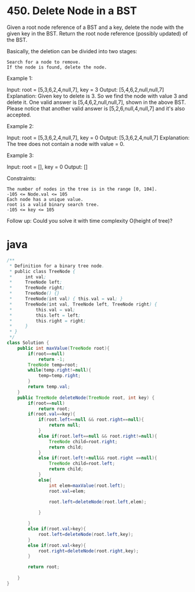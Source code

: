 # 450. Delete Node in a BST


Given a root node reference of a BST and a key, delete the node with the given key in the BST. Return the root node reference (possibly updated) of the BST.

Basically, the deletion can be divided into two stages:

    Search for a node to remove.
    If the node is found, delete the node.

 

Example 1:

Input: root = [5,3,6,2,4,null,7], key = 3
Output: [5,4,6,2,null,null,7]
Explanation: Given key to delete is 3. So we find the node with value 3 and delete it.
One valid answer is [5,4,6,2,null,null,7], shown in the above BST.
Please notice that another valid answer is [5,2,6,null,4,null,7] and it's also accepted.

Example 2:

Input: root = [5,3,6,2,4,null,7], key = 0
Output: [5,3,6,2,4,null,7]
Explanation: The tree does not contain a node with value = 0.

Example 3:

Input: root = [], key = 0
Output: []

 

Constraints:

    The number of nodes in the tree is in the range [0, 104].
    -105 <= Node.val <= 105
    Each node has a unique value.
    root is a valid binary search tree.
    -105 <= key <= 105

 

Follow up: Could you solve it with time complexity O(height of tree)?

# java
```java
/**
 * Definition for a binary tree node.
 * public class TreeNode {
 *     int val;
 *     TreeNode left;
 *     TreeNode right;
 *     TreeNode() {}
 *     TreeNode(int val) { this.val = val; }
 *     TreeNode(int val, TreeNode left, TreeNode right) {
 *         this.val = val;
 *         this.left = left;
 *         this.right = right;
 *     }
 * }
 */
class Solution {
    public int maxValue(TreeNode root){
        if(root==null)
            return -1;
        TreeNode temp=root;
        while(temp.right!=null){
            temp=temp.right;
        }
        return temp.val;
    }
    public TreeNode deleteNode(TreeNode root, int key) {
        if(root==null)
            return root;
        if(root.val==key){
            if(root.left==null && root.right==null){
                return null;
            }
            else if(root.left==null && root.right!=null){
                TreeNode child=root.right;
                return child;
            }
            else if(root.left!=null&& root.right ==null){
                TreeNode child=root.left;
                return child;
            }
            else{
                int elem=maxValue(root.left);
                root.val=elem;

                root.left=deleteNode(root.left,elem);
                
            }

        }
        else if(root.val>key){
            root.left=deleteNode(root.left,key);
        }
        else if(root.val<key){
            root.right=deleteNode(root.right,key);
        }

        return root;
        
    }
}
```
